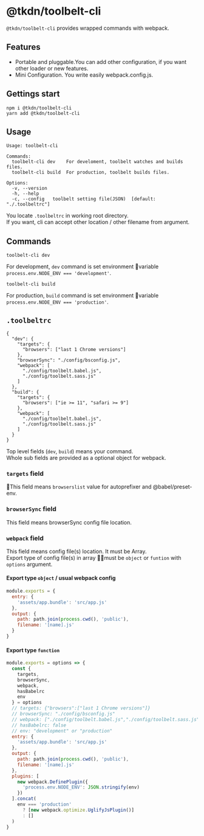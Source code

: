 # @tkdn/toolbelt-cli
`@tkdn/toolbelt-cli` provides wrapped commands with webpack.

## Features
- Portable and pluggable.You can add other configuration, if you want other loader or new features.
- Mini Configuration. You write easily webpack.config.js.

## Gettings start
```
npm i @tkdn/toolbelt-cli
yarn add @tkdn/toolbelt-cli
```
## Usage
```
Usage: toolbelt-cli

Commands:
  toolbelt-cli dev    For develoment, toolbelt watches and builds files.
  toolbelt-cli build  For production, toolbelt builds files.

Options:
  -v, --version
  -h, --help
  -c, --config   toolbelt setting file(JSON)  [default: "./.toolbeltrc"]
```

You locate `.toolbeltrc` in working root directory.  
If you want, cli can accept other location / other filename from argument.

## Commands
```
toolbelt-cli dev
```
For development, `dev` command is set environment variable `process.env.NODE_ENV === 'development'`.

```
toolbelt-cli build
```
For production, `build` command is set environment variable `process.env.NODE_ENV === 'production'`.

## `.toolbeltrc`
```
{
  "dev": {
    "targets": {
      "browsers": ["last 1 Chrome versions"]
    },
    "browserSync": "./config/bsconfig.js",
    "webpack": [
      "./config/toolbelt.babel.js",
      "./config/toolbelt.sass.js"
    ]
  },
  "build": {
    "targets": {
      "browsers": ["ie >= 11", "safari >= 9"]
    },
    "webpack": [
      "./config/toolbelt.babel.js",
      "./config/toolbelt.sass.js"
    ]
  }
}
```

Top level fields (`dev`, `build`) means your command.  
Whole sub fields are provided as a optional object for webpack.

### `targets` field
This field means `browserslist` value for autoprefixer and @babel/preset-env.

### `browserSync` field
This field means browserSync config file location.

### `webpack` field
This field means config file(s) location. It must be Array.  
Export type of config file(s) in array must be `object` or `funtion` with `options` argument.

#### Export type `object` / usual webpack config
```js
module.exports = {
  entry: {
    'assets/app.bundle': 'src/app.js'
  },
  output: {
    path: path.join(process.cwd(), 'public'),
    filename: '[name].js'
  }
}
```

#### Export type `function`
```js
module.exports = options => {
  const {
    targets,
    browserSync,
    webpack,
    hasBabelrc
    env
  } = options
  // targets: {"browsers":["last 1 Chrome versions"]}
  // browserSync: "./config/bsconfig.js"
  // webpack: ["./config/toolbelt.babel.js","./config/toolbelt.sass.js"]
  // hasBabelrc: false
  // env: "development" or "production"
  entry: {
    'assets/app.bundle': 'src/app.js'
  },
  output: {
    path: path.join(process.cwd(), 'public'),
    filename: '[name].js'
  },
  plugins: [
    new webpack.DefinePlugin({
      'process.env.NODE_ENV': JSON.stringify(env)
    })
  ].concat(
    env === 'production'
      ? [new webpack.optimize.UglifyJsPlugin()]
      : []
  )
}
```
